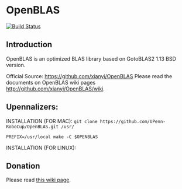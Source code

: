 # OpenBLAS

[![Build Status](https://travis-ci.org/xianyi/OpenBLAS.png?branch=develop)](https://travis-ci.org/xianyi/OpenBLAS)

## Introduction
OpenBLAS is an optimized BLAS library based on GotoBLAS2 1.13 BSD version.

Official Source: https://github.com/xianyi/OpenBLAS
Please read the documents on OpenBLAS wiki pages <http://github.com/xianyi/OpenBLAS/wiki>.

## Upennalizers:
INSTALLATION (FOR MAC):
 `git clone https://github.com/UPenn-RoboCup/OpenBLAS.git /usr/`
 
 `PREFIX=/usr/local make -C $OPENBLAS`
 
INSTALLATION (FOR LINUX):

## Donation
Please read [this wiki page](https://github.com/xianyi/OpenBLAS/wiki/Donation).
